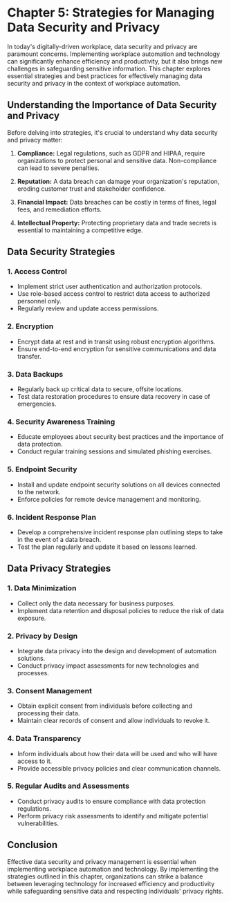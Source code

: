 Chapter 5: Strategies for Managing Data Security and Privacy
============================================================

In today's digitally-driven workplace, data security and privacy are paramount concerns. Implementing workplace automation and technology can significantly enhance efficiency and productivity, but it also brings new challenges in safeguarding sensitive information. This chapter explores essential strategies and best practices for effectively managing data security and privacy in the context of workplace automation.

Understanding the Importance of Data Security and Privacy
---------------------------------------------------------

Before delving into strategies, it's crucial to understand why data security and privacy matter:

1. **Compliance:** Legal regulations, such as GDPR and HIPAA, require organizations to protect personal and sensitive data. Non-compliance can lead to severe penalties.

2. **Reputation:** A data breach can damage your organization's reputation, eroding customer trust and stakeholder confidence.

3. **Financial Impact:** Data breaches can be costly in terms of fines, legal fees, and remediation efforts.

4. **Intellectual Property:** Protecting proprietary data and trade secrets is essential to maintaining a competitive edge.

Data Security Strategies
------------------------

### 1. **Access Control**

* Implement strict user authentication and authorization protocols.
* Use role-based access control to restrict data access to authorized personnel only.
* Regularly review and update access permissions.

### 2. **Encryption**

* Encrypt data at rest and in transit using robust encryption algorithms.
* Ensure end-to-end encryption for sensitive communications and data transfer.

### 3. **Data Backups**

* Regularly back up critical data to secure, offsite locations.
* Test data restoration procedures to ensure data recovery in case of emergencies.

### 4. **Security Awareness Training**

* Educate employees about security best practices and the importance of data protection.
* Conduct regular training sessions and simulated phishing exercises.

### 5. **Endpoint Security**

* Install and update endpoint security solutions on all devices connected to the network.
* Enforce policies for remote device management and monitoring.

### 6. **Incident Response Plan**

* Develop a comprehensive incident response plan outlining steps to take in the event of a data breach.
* Test the plan regularly and update it based on lessons learned.

Data Privacy Strategies
-----------------------

### 1. **Data Minimization**

* Collect only the data necessary for business purposes.
* Implement data retention and disposal policies to reduce the risk of data exposure.

### 2. **Privacy by Design**

* Integrate data privacy into the design and development of automation solutions.
* Conduct privacy impact assessments for new technologies and processes.

### 3. **Consent Management**

* Obtain explicit consent from individuals before collecting and processing their data.
* Maintain clear records of consent and allow individuals to revoke it.

### 4. **Data Transparency**

* Inform individuals about how their data will be used and who will have access to it.
* Provide accessible privacy policies and clear communication channels.

### 5. **Regular Audits and Assessments**

* Conduct privacy audits to ensure compliance with data protection regulations.
* Perform privacy risk assessments to identify and mitigate potential vulnerabilities.

Conclusion
----------

Effective data security and privacy management is essential when implementing workplace automation and technology. By implementing the strategies outlined in this chapter, organizations can strike a balance between leveraging technology for increased efficiency and productivity while safeguarding sensitive data and respecting individuals' privacy rights.
